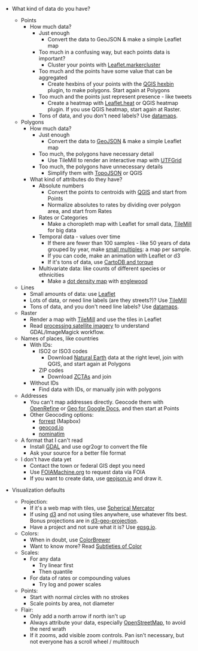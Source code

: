 - What kind of data do you have?
  - Points
    - How much data?
      - Just enough
        - Convert the data to GeoJSON & make a simple Leaflet map
      - Too much in a confusing way, but each points data is important?
        - Cluster your points with [Leaflet.markercluster](https://github.com/Leaflet/Leaflet.markercluster)
      - Too much and the points have some value that can be aggregated
        - Create hexbins of your points with the [QGIS hexbin](https://www.mapbox.com/blog/binning-alternative-point-maps/) plugin, to make
          polygons. Start again at Polygons
      - Too much and the points just represent presence - like tweets
        - Create a heatmap with [Leaflet.heat](https://github.com/Leaflet/Leaflet.heat) or QGIS heatmap plugin. If you
          use QGIS heatmap, start again at Raster.
      - Tons of data, and you don't need labels? Use [datamaps](https://github.com/ericfischer/datamaps).
  - Polygons
    - How much data?
      - Just enough
        - Convert the data to [GeoJSON](http://geojson.org/) & make a simple Leaflet map
      - Too much, the polygons have necessary detail
        - Use TileMill to render an interactive map with [UTFGrid](https://www.mapbox.com/developers/utfgrid/)
      - Too much, the polygons have unnecessary details
        - Simplify them with [TopoJSON](https://github.com/mbostock/topojson) or QGIS
    - What kind of attributes do they have?
      - Absolute numbers
        - Convert the points to centroids with [QGIS](http://www.qgis.org/) and start from Points
        - Normalize absolutes to rates by dividing over polygon area,
          and start from Rates
      - Rates or Categories
        - Make a choropleth map with Leaflet for small data, [TileMill](https://www.mapbox.com/tilemill/)
          for big data
      - Temporal data - values over time
        - If there are fewer than 100 samples - like 50 years of data grouped by year, make [small multiples](http://www.nytimes.com/interactive/2012/07/20/us/drought-footprint.html): a map per sample.
        - If you can code, make an animation with Leaflet or d3
        - If it's tons of data, use [CartoDB and torque](http://blog.cartodb.com/post/66687861735/torque-is-live-try-it-on-your-cartodb-maps-today)
      - Multivariate data: like counts of different species or ethnicities
        - Make a [dot density map](http://demographics.coopercenter.org/DotMap/index.html) with [englewood](https://github.com/newsapps/englewood)
  - Lines
    - Small amounts of data: use [Leaflet](http://leafletjs.com/)
    - Lots of data, or need line labels (are they streets?)? Use [TileMill](https://www.mapbox.com/tilemill/)
    - Tons of data, and you don't need line labels? Use [datamaps](https://github.com/ericfischer/datamaps).
  - Raster
    - Render a map with [TileMill](https://www.mapbox.com/tilemill/) and use the tiles in Leaflet
    - Read [processing satellite imagery](https://www.mapbox.com/foundations/processing-satellite-imagery/) to understand GDAL/ImageMagick workflow.
  - Names of places, like countries
    - With IDs:
      - ISO2 or ISO3 codes
        - Download [Natural Earth](http://www.naturalearthdata.com/) data at the right level, join with QGIS,
          and start again at Polygons
      - ZIP codes
        - Download [ZCTAs](https://www.census.gov/geo/reference/zctas.html) and join
    - Without IDs
      - Find data with IDs, or manually join with polygons
  - Addresses
    - You can't map addresses directly. Geocode them with [OpenRefine](http://openrefine.org/) or
      [Geo for Google Docs](https://www.mapbox.com/geo-for-google-docs/), and then start at Points
    - Other Geocoding options:
      - [forrest](http://tristen.ca/forrest/) (Mapbox)
      - [geocod.io](http://geocod.io/)
      - [nominatim](http://nominatim.openstreetmap.org/)
  - A format that I can't read
    - Install [GDAL](http://www.gdal.org/) and use ogr2ogr to convert the file
    - Ask your source for a better file format
  - I don't have data yet
    - Contact the town or federal GIS dept you need
    - Use [FOIAMachine.org](https://www.foiamachine.org/) to request data via FOIA
    - If you want to create data, use [geojson.io](http://geojson.io/) and draw it.

- Visualization defaults
  - Projection:
    - If it's a web map with tiles, use [Spherical Mercator](http://epsg.io/3857)
    - If using [d3](http://d3js.org/) and not using tiles anywhere, use whatever fits best. Bonus projections are in [d3-geo-projection](https://github.com/d3/d3-geo-projection).
    - Have a project and not sure what it is? Use [epsg.io](http://epsg.io/3857).
  - Colors:
    - When in doubt, use [ColorBrewer](http://colorbrewer2.org/)
    - Want to know more? Read [Subtleties of Color](http://earthobservatory.nasa.gov/blogs/elegantfigures/2013/08/05/subtleties-of-color-part-1-of-6/)
  - Scales:
    - For any data
      - Try linear first
      - Then quantile
    - For data of rates or compounding values
      - Try log and power scales
  - Points:
    - Start with normal circles with no strokes
    - Scale points by area, not diameter
  - Flair:
    - Only add a north arrow if north isn't up
    - Always attribute your data, especially [OpenStreetMap](http://www.openstreetmap.org/), to avoid the nerd wrath
    - If it zooms, add visible zoom controls. Pan isn't necessary, but not everyone has a scroll wheel / multitouch
